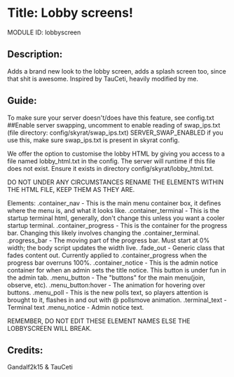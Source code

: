 # Title: Lobby screens!

MODULE ID: lobbyscreen

## Description:

Adds a brand new look to the lobby screen, adds a splash screen too, since that shit is awesome. Inspired by TauCeti, heavily modified by me.

## Guide:

To make sure your server doesn't/does have this feature, see config.txt
##Enable server swapping, uncomment to enable reading of swap_ips.txt (file directory: config/skyrat/swap_ips.txt)
SERVER_SWAP_ENABLED
if you use this, make sure swap_ips.txt is present in skyrat config.

We offer the option to customise the lobby HTML by giving you access to a file named lobby_html.txt in the config. The server will runtime if this file does not exist. Ensure it exists in directory config/skyrat/lobby_html.txt.

DO NOT UNDER ANY CIRCUMSTANCES RENAME THE ELEMENTS WITHIN THE HTML FILE, KEEP THEM AS THEY ARE.

Elements:
.container_nav - This is the main menu container box, it defines where the menu is, and what it looks like.
.container_terminal - This is the startup terminal html, generally, don't change this unless you want a cooler startup terminal.
.container_progress - This is the container for the progress bar. Changing this likely involves changing the .container_terminal.
.progress_bar - The moving part of the progress bar. Must start at 0% width; the body script updates the width live.
.fade_out - Generic class that fades content out. Currently applied to .container_progress when the progress bar overruns 100%.
.container_notice - This is the admin notice container for when an admin sets the title notice. This button is under fun in the admin tab.
.menu_button - The "buttons" for the main menu(join, observe, etc).
.menu_button:hover - The animation for hovering over buttons.
.menu_poll - This is the new polls text, so players attention is brought to it, flashes in and out with @ pollsmove animation.
.terminal_text - Terminal text
.menu_notice - Admin notice text.

REMEMBER, DO NOT EDIT THESE ELEMENT NAMES ELSE THE LOBBYSCREEN WILL BREAK.

## Credits:
Gandalf2k15 & TauCeti
